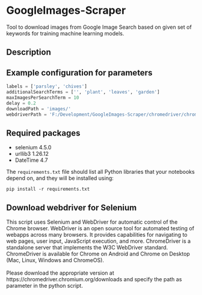 # GoogleImages-Scraper
Tool to download images from Google Image Search based on given set of keywords for training machine learning models.
<br/>
<h2>Description</h2>

<h2>Example configuration for parameters</h2>

```python
labels = ['parsley', 'chives']
additionalSearchTerms = ['', 'plant', 'leaves', 'garden']
maxImagesPerSearchTerm = 10
delay = 0.2
downloadPath = 'images/'
webdriverPath = 'F:/Development/GoogleImages-Scraper/chromedriver/chromedriver.exe'
```

<h2>Required packages</h2>

* selenium 4.5.0 
* urllib3 1.26.12 
* DateTime 4.7

The `requirements.txt` file should list all Python libraries that your notebooks
depend on, and they will be installed using:

```
pip install -r requirements.txt
```

<h2>Download webdriver for Selenium</h2>
This script uses Selenium and WebDriver for automatic control of the Chrome browser. WebDriver is an open source tool for automated testing of webapps across many browsers. It provides capabilities for navigating to web pages, user input, JavaScript execution, and more.  ChromeDriver is a standalone server that implements the W3C WebDriver standard. ChromeDriver is available for Chrome on Android and Chrome on Desktop (Mac, Linux, Windows and ChromeOS).
<br><br>
Please download the appropriate version at https://chromedriver.chromium.org/downloads and specify the path as parameter in the python script.
